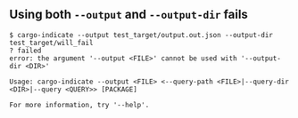 ## Using both `--output` and `--output-dir` fails

```console
$ cargo-indicate --output test_target/output.out.json --output-dir test_target/will_fail
? failed
error: the argument '--output <FILE>' cannot be used with '--output-dir <DIR>'

Usage: cargo-indicate --output <FILE> <--query-path <FILE>|--query-dir <DIR>|--query <QUERY>> [PACKAGE]

For more information, try '--help'.

```

